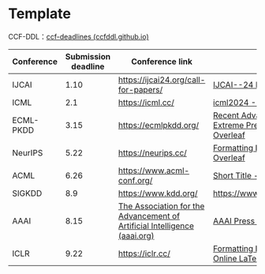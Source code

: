 # Template

CCF-DDL：[ccf-deadlines (ccfddl.github.io)](https://ccfddl.github.io/)

| Conference | Submission deadline | Conference link                                              | Writing link                                                 |
| ---------- | ------------------- | ------------------------------------------------------------ | ------------------------------------------------------------ |
| IJCAI      | 1.10                | https://ijcai24.org/call-for-papers/                         | [IJCAI--24 Formatting Instructions - Online LaTeX Editor Overleaf](https://www.overleaf.com/project/66458ff0f68eaf3eeda55655) |
| ICML       | 2.1                 | https://icml.cc/                                             | [icml2024 - Online LaTeX Editor Overleaf](https://www.overleaf.com/project/6645906cb6e3cfb645b00c10) |
| ECML-PKDD  | 3.15                | https://ecmlpkdd.org/                                        | [Recent Advances in Underwater Basket Weaving Under the Extreme Pressure of the Mariana Trench - Online LaTeX Editor Overleaf](https://www.overleaf.com/project/6645911ab6e3cfb645b02c21) |
| NeurIPS    | 5.22                | https://neurips.cc/                                          | [Formatting Instructions For NeurIPS 2024 - Online LaTeX Editor Overleaf](https://www.overleaf.com/project/660ce5c50622ec933e58ca37) |
| ACML       | 6.26                | https://www.acml-conf.org/                                   | [Short Title - Online LaTeX Editor Overleaf](https://www.overleaf.com/project/6644d436a793e3ac27c5320d) |
| SIGKDD     | 8.9                 | https://www.kdd.org/                                         | https://www.overleaf.com/project/6645739a4e8236a874abc1af    |
| AAAI       | 8.15                | [The Association for the Advancement of Artificial Intelligence (aaai.org)](https://aaai.org/) | [AAAI Press LaTeX Template - Online LaTeX Editor Overleaf](https://www.overleaf.com/project/6644ce3137939029f9758db0) |
| ICLR       | 9.22                | https://iclr.cc/                                             | [Formatting Instructions for ICLR 2024 Conference Submissions - Online LaTeX Editor Overleaf](https://www.overleaf.com/project/66456e68b3fd7acff3c03c08) |



